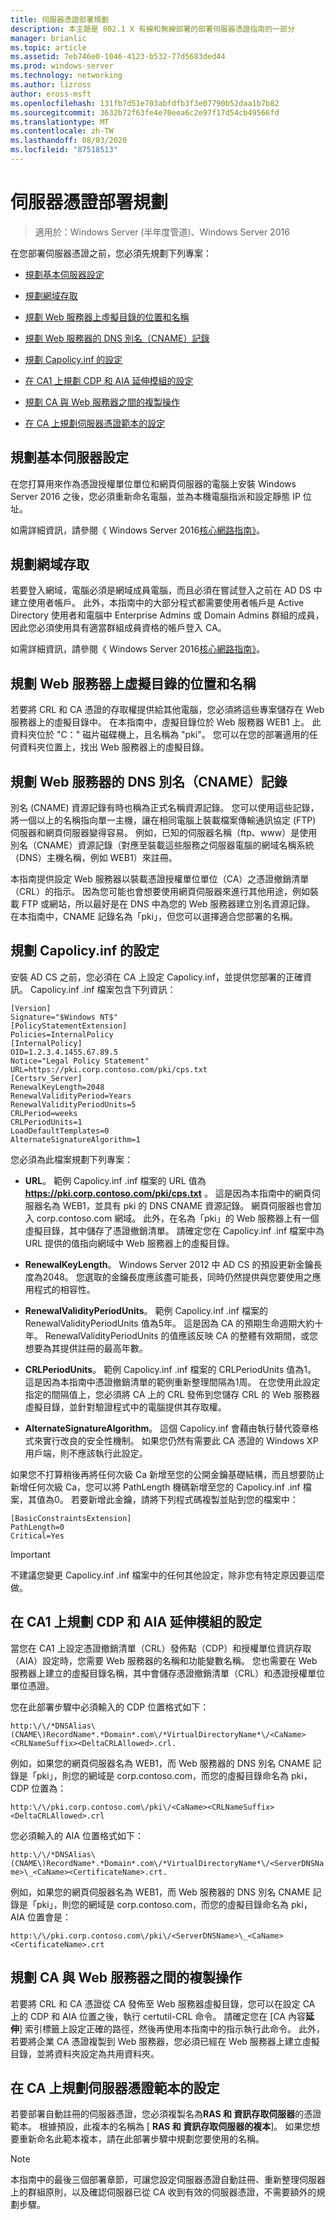 ```yaml
---
title: 伺服器憑證部署規劃
description: 本主題是 802.1 X 有線和無線部署的部署伺服器憑證指南的一部分
manager: brianlic
ms.topic: article
ms.assetid: 7eb746e0-1046-4123-b532-77d5683ded44
ms.prod: windows-server
ms.technology: networking
ms.author: lizross
author: eross-msft
ms.openlocfilehash: 131fb7d51e703abfdfb3f3e07790b52daa1b7b82
ms.sourcegitcommit: 3632b72f63fe4e70eea6c2e97f17d54cb49566fd
ms.translationtype: MT
ms.contentlocale: zh-TW
ms.lasthandoff: 08/03/2020
ms.locfileid: "87518513"
---
```

# <a name="server-certificate-deployment-planning"></a>伺服器憑證部署規劃

>適用於：Windows Server (半年度管道)、Windows Server 2016

在您部署伺服器憑證之前，您必須先規劃下列專案：

- [規劃基本伺服器設定](#bkmk_basic)

- [規劃網域存取](#bkmk_domain)

- [規劃 Web 服務器上虛擬目錄的位置和名稱](#bkmk_virtual)

- [規劃 Web 服務器的 DNS 別名（CNAME）記錄](#bkmk_cname)

- [規劃 Capolicy.inf 的設定](#bkmk_capolicy)

- [在 CA1 上規劃 CDP 和 AIA 延伸模組的設定](#bkmk_cdp)

- [規劃 CA 與 Web 服務器之間的複製操作](#bkmk_copy)

- [在 CA 上規劃伺服器憑證範本的設定](#bkmk_template)

## <a name="plan-basic-server-configuration"></a><a name="bkmk_basic"></a>規劃基本伺服器設定
在您打算用來作為憑證授權單位單位和網頁伺服器的電腦上安裝 Windows Server 2016 之後，您必須重新命名電腦，並為本機電腦指派和設定靜態 IP 位址。

如需詳細資訊，請參閱《 Windows Server 2016[核心網路指南》](../../../core-network-guide/Core-Network-Guide.md)。

## <a name="plan-domain-access"></a><a name="bkmk_domain"></a>規劃網域存取
若要登入網域，電腦必須是網域成員電腦，而且必須在嘗試登入之前在 AD DS 中建立使用者帳戶。 此外，本指南中的大部分程式都需要使用者帳戶是 Active Directory 使用者和電腦中 Enterprise Admins 或 Domain Admins 群組的成員，因此您必須使用具有適當群組成員資格的帳戶登入 CA。

如需詳細資訊，請參閱《 Windows Server 2016[核心網路指南》](../../../core-network-guide/Core-Network-Guide.md)。

## <a name="plan-the-location-and-name-of-the-virtual-directory-on-your-web-server"></a><a name="bkmk_virtual"></a>規劃 Web 服務器上虛擬目錄的位置和名稱
若要將 CRL 和 CA 憑證的存取權提供給其他電腦，您必須將這些專案儲存在 Web 服務器上的虛擬目錄中。 在本指南中，虛擬目錄位於 Web 服務器 WEB1 上。 此資料夾位於 "C：" 磁片磁碟機上，且名稱為 "pki"。 您可以在您的部署適用的任何資料夾位置上，找出 Web 服務器上的虛擬目錄。

## <a name="plan-a-dns-alias-cname-record-for-your-web-server"></a><a name="bkmk_cname"></a>規劃 Web 服務器的 DNS 別名（CNAME）記錄
別名 (CNAME) 資源記錄有時也稱為正式名稱資源記錄。 您可以使用這些記錄，將一個以上的名稱指向單一主機，讓在相同電腦上裝載檔案傳輸通訊協定 (FTP) 伺服器和網頁伺服器變得容易。 例如，已知的伺服器名稱（ftp、www）是使用別名（CNAME）資源記錄（對應至裝載這些服務之伺服器電腦的網域名稱系統（DNS）主機名稱，例如 WEB1）來註冊。

本指南提供設定 Web 服務器以裝載憑證授權單位單位（CA）之憑證撤銷清單（CRL）的指示。 因為您可能也會想要使用網頁伺服器來進行其他用途，例如裝載 FTP 或網站，所以最好是在 DNS 中為您的 Web 服務器建立別名資源記錄。 在本指南中，CNAME 記錄名為「pki」，但您可以選擇適合您部署的名稱。

## <a name="plan-configuration-of-capolicyinf"></a><a name="bkmk_capolicy"></a>規劃 Capolicy.inf 的設定
安裝 AD CS 之前，您必須在 CA 上設定 Capolicy.inf，並提供您部署的正確資訊。 Capolicy.inf .inf 檔案包含下列資訊：

```
[Version]
Signature="$Windows NT$"
[PolicyStatementExtension]
Policies=InternalPolicy
[InternalPolicy]
OID=1.2.3.4.1455.67.89.5
Notice="Legal Policy Statement"
URL=https://pki.corp.contoso.com/pki/cps.txt
[Certsrv_Server]
RenewalKeyLength=2048
RenewalValidityPeriod=Years
RenewalValidityPeriodUnits=5
CRLPeriod=weeks
CRLPeriodUnits=1
LoadDefaultTemplates=0
AlternateSignatureAlgorithm=1
```

您必須為此檔案規劃下列專案：

- **URL**。 範例 Capolicy.inf .inf 檔案的 URL 值為 **https://pki.corp.contoso.com/pki/cps.txt** 。 這是因為本指南中的網頁伺服器名為 WEB1，並具有 pki 的 DNS CNAME 資源記錄。 網頁伺服器也會加入 corp.contoso.com 網域。 此外，在名為「pki」的 Web 服務器上有一個虛擬目錄，其中儲存了憑證撤銷清單。 請確定您在 Capolicy.inf .inf 檔案中為 URL 提供的值指向網域中 Web 服務器上的虛擬目錄。

- **RenewalKeyLength**。 Windows Server 2012 中 AD CS 的預設更新金鑰長度為2048。 您選取的金鑰長度應該盡可能長，同時仍然提供與您要使用之應用程式的相容性。

- **RenewalValidityPeriodUnits**。 範例 Capolicy.inf .inf 檔案的 RenewalValidityPeriodUnits 值為5年。 這是因為 CA 的預期生命週期大約十年。 RenewalValidityPeriodUnits 的值應該反映 CA 的整體有效期間，或您想要為其提供註冊的最高年數。

- **CRLPeriodUnits**。 範例 Capolicy.inf .inf 檔案的 CRLPeriodUnits 值為1。 這是因為本指南中憑證撤銷清單的範例重新整理間隔為1周。 在您使用此設定指定的間隔值上，您必須將 CA 上的 CRL 發佈到您儲存 CRL 的 Web 服務器虛擬目錄，並針對驗證程式中的電腦提供其存取權。

- **AlternateSignatureAlgorithm**。 這個 Capolicy.inf 會藉由執行替代簽章格式來實行改良的安全性機制。 如果您仍然有需要此 CA 憑證的 Windows XP 用戶端，則不應該執行此設定。

如果您不打算稍後再將任何次級 Ca 新增至您的公開金鑰基礎結構，而且想要防止新增任何次級 Ca，您可以將 PathLength 機碼新增至您的 Capolicy.inf .inf 檔案，其值為0。 若要新增此金鑰，請將下列程式碼複製並貼到您的檔案中：

```
[BasicConstraintsExtension]
PathLength=0
Critical=Yes
```

> [!IMPORTANT]
> 不建議您變更 Capolicy.inf .inf 檔案中的任何其他設定，除非您有特定原因要這麼做。

## <a name="plan-configuration-of-the-cdp-and-aia-extensions-on-ca1"></a><a name="bkmk_cdp"></a>在 CA1 上規劃 CDP 和 AIA 延伸模組的設定
當您在 CA1 上設定憑證撤銷清單（CRL）發佈點（CDP）和授權單位資訊存取（AIA）設定時，您需要 Web 服務器的名稱和功能變數名稱。 您也需要在 Web 服務器上建立的虛擬目錄名稱，其中會儲存憑證撤銷清單（CRL）和憑證授權單位單位憑證。

您在此部署步驟中必須輸入的 CDP 位置格式如下：

`http:\/\/*DNSAlias\(CNAME\)RecordName*.*Domain*.com\/*VirtualDirectoryName*\/<CaName><CRLNameSuffix><DeltaCRLAllowed>.crl.`

例如，如果您的網頁伺服器名為 WEB1，而 Web 服務器的 DNS 別名 CNAME 記錄是「pki」，則您的網域是 corp.contoso.com，而您的虛擬目錄命名為 pki，CDP 位置為：

`http:\/\/pki.corp.contoso.com\/pki\/<CaName><CRLNameSuffix><DeltaCRLAllowed>.crl`

您必須輸入的 AIA 位置格式如下：

`http:\/\/*DNSAlias\(CNAME\)RecordName*.*Domain*.com\/*VirtualDirectoryName*\/<ServerDNSName>\_<CaName><CertificateName>.crt.`

例如，如果您的網頁伺服器名為 WEB1，而 Web 服務器的 DNS 別名 CNAME 記錄是「pki」，則您的網域是 corp.contoso.com，而您的虛擬目錄命名為 pki，AIA 位置會是：

`http:\/\/pki.corp.contoso.com\/pki\/<ServerDNSName>\_<CaName><CertificateName>.crt`

## <a name="plan-the-copy-operation-between-the-ca-and-the-web-server"></a><a name="bkmk_copy"></a>規劃 CA 與 Web 服務器之間的複製操作
若要將 CRL 和 CA 憑證從 CA 發佈至 Web 服務器虛擬目錄，您可以在設定 CA 上的 CDP 和 AIA 位置之後，執行 certutil-CRL 命令。 請確定您在 [CA 內容**延伸**] 索引標籤上設定正確的路徑，然後再使用本指南中的指示執行此命令。 此外，若要將企業 CA 憑證複製到 Web 服務器，您必須已經在 Web 服務器上建立虛擬目錄，並將資料夾設定為共用資料夾。

## <a name="plan-the-configuration-of-the-server-certificate-template-on-the-ca"></a><a name="bkmk_template"></a>在 CA 上規劃伺服器憑證範本的設定
若要部署自動註冊的伺服器憑證，您必須複製名為**RAS 和 資訊存取伺服器**的憑證範本。 根據預設，此複本的名稱為 [ **RAS 和 資訊存取伺服器的複本**]。 如果您想要重新命名此範本複本，請在此部署步驟中規劃您要使用的名稱。

> [!NOTE]
> 本指南中的最後三個部署章節，可讓您設定伺服器憑證自動註冊、重新整理伺服器上的群組原則，以及確認伺服器已從 CA 收到有效的伺服器憑證，不需要額外的規劃步驟。
